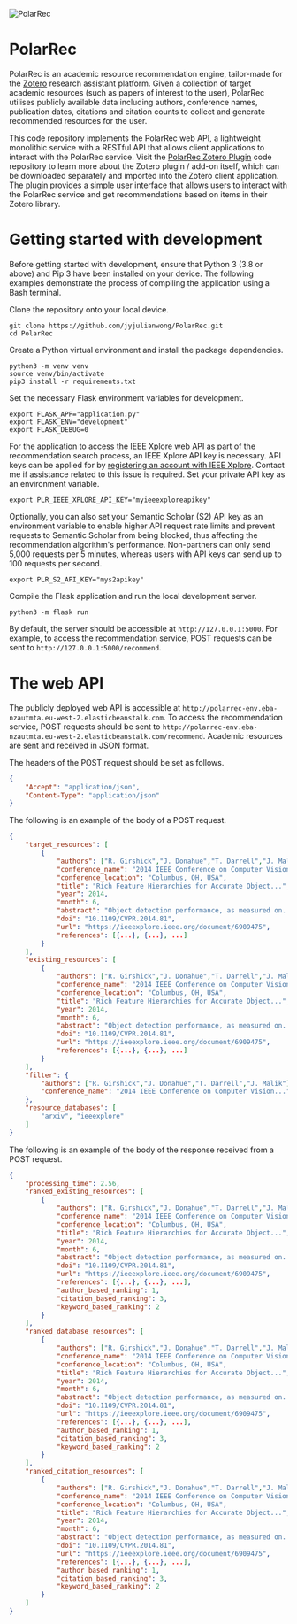 ![PolarRec](static/favicon.ico)

# PolarRec

PolarRec is an academic resource recommendation engine, tailor-made for the [Zotero](https://www.zotero.org/) research assistant platform. Given a collection of target academic resources (such as papers of interest to the user), PolarRec utilises publicly available data including authors, conference names, publication dates, citations and citation counts to collect and generate recommended resources for the user.

This code repository implements the PolarRec web API, a lightweight monolithic service with a RESTful API that allows client applications to interact with the PolarRec service. Visit the [PolarRec Zotero Plugin](https://github.com/jyjulianwong/PolarRec-Zotero-Plugin) code repository to learn more about the Zotero plugin / add-on itself, which can be downloaded separately and imported into the Zotero client application. The plugin provides a simple user interface that allows users to interact with the PolarRec service and get recommendations based on items in their Zotero library. 

# Getting started with development

Before getting started with development, ensure that Python 3 (3.8 or above) and Pip 3 have been installed on your device. The following examples demonstrate the process of compiling the application using a Bash terminal.

Clone the repository onto your local device.
```shell
git clone https://github.com/jyjulianwong/PolarRec.git
cd PolarRec
```

Create a Python virtual environment and install the package dependencies.
```shell
python3 -m venv venv
source venv/bin/activate
pip3 install -r requirements.txt
```

Set the necessary Flask environment variables for development.
```shell
export FLASK_APP="application.py"
export FLASK_ENV="development"
export FLASK_DEBUG=0
```

For the application to access the IEEE Xplore web API as part of the recommendation search process, an IEEE Xplore API key is necessary. API keys can be applied for by [registering an account with IEEE Xplore](https://developer.ieee.org/member/register). Contact me if assistance related to this issue is required. Set your private API key as an environment variable.
```shell
export PLR_IEEE_XPLORE_API_KEY="myieeexploreapikey"
```

Optionally, you can also set your Semantic Scholar (S2) API key as an environment variable to enable higher API request rate limits and prevent requests to Semantic Scholar from being blocked, thus affecting the recommendation algorithm's performance. Non-partners can only send 5,000 requests per 5 minutes, whereas users with API keys can send up to 100 requests per second.
```shell
export PLR_S2_API_KEY="mys2apikey"
```

Compile the Flask application and run the local development server.
```shell
python3 -m flask run
```

By default, the server should be accessible at `http://127.0.0.1:5000`. For example, to access the recommendation service, POST requests can be sent to `http://127.0.0.1:5000/recommend`.

# The web API

The publicly deployed web API is accessible at `http://polarrec-env.eba-nzautmta.eu-west-2.elasticbeanstalk.com`. To access the recommendation service, POST requests should be sent to `http://polarrec-env.eba-nzautmta.eu-west-2.elasticbeanstalk.com/recommend`. Academic resources are sent and received in JSON format.

The headers of the POST request should be set as follows.
```json
{
    "Accept": "application/json",
    "Content-Type": "application/json"
}
```

The following is an example of the body of a POST request.
```json
{
    "target_resources": [
        {
            "authors": ["R. Girshick","J. Donahue","T. Darrell","J. Malik"],
            "conference_name": "2014 IEEE Conference on Computer Vision...",
            "conference_location": "Columbus, OH, USA",
            "title": "Rich Feature Hierarchies for Accurate Object...",
            "year": 2014,
            "month": 6,
            "abstract": "Object detection performance, as measured on...",
            "doi": "10.1109/CVPR.2014.81",
            "url": "https://ieeexplore.ieee.org/document/6909475",
            "references": [{...}, {...}, ...]
        }
    ],
    "existing_resources": [
        {
            "authors": ["R. Girshick","J. Donahue","T. Darrell","J. Malik"],
            "conference_name": "2014 IEEE Conference on Computer Vision...",
            "conference_location": "Columbus, OH, USA",
            "title": "Rich Feature Hierarchies for Accurate Object...",
            "year": 2014,
            "month": 6,
            "abstract": "Object detection performance, as measured on...",
            "doi": "10.1109/CVPR.2014.81",
            "url": "https://ieeexplore.ieee.org/document/6909475",
            "references": [{...}, {...}, ...]
        }
    ],
    "filter": {
        "authors": ["R. Girshick","J. Donahue","T. Darrell","J. Malik"],
        "conference_name": "2014 IEEE Conference on Computer Vision..."
    },
    "resource_databases": [
        "arxiv", "ieeexplore"
    ]
}
```

The following is an example of the body of the response received from a POST request.
```json
{
    "processing_time": 2.56,
    "ranked_existing_resources": [
        {
            "authors": ["R. Girshick","J. Donahue","T. Darrell","J. Malik"],
            "conference_name": "2014 IEEE Conference on Computer Vision...",
            "conference_location": "Columbus, OH, USA",
            "title": "Rich Feature Hierarchies for Accurate Object...",
            "year": 2014,
            "month": 6,
            "abstract": "Object detection performance, as measured on...",
            "doi": "10.1109/CVPR.2014.81",
            "url": "https://ieeexplore.ieee.org/document/6909475",
            "references": [{...}, {...}, ...],
            "author_based_ranking": 1,
            "citation_based_ranking": 3,
            "keyword_based_ranking": 2
        }
    ],
    "ranked_database_resources": [
        {
            "authors": ["R. Girshick","J. Donahue","T. Darrell","J. Malik"],
            "conference_name": "2014 IEEE Conference on Computer Vision...",
            "conference_location": "Columbus, OH, USA",
            "title": "Rich Feature Hierarchies for Accurate Object...",
            "year": 2014,
            "month": 6,
            "abstract": "Object detection performance, as measured on...",
            "doi": "10.1109/CVPR.2014.81",
            "url": "https://ieeexplore.ieee.org/document/6909475",
            "references": [{...}, {...}, ...],
            "author_based_ranking": 1,
            "citation_based_ranking": 3,
            "keyword_based_ranking": 2
        }
    ],
    "ranked_citation_resources": [
        {
            "authors": ["R. Girshick","J. Donahue","T. Darrell","J. Malik"],
            "conference_name": "2014 IEEE Conference on Computer Vision...",
            "conference_location": "Columbus, OH, USA",
            "title": "Rich Feature Hierarchies for Accurate Object...",
            "year": 2014,
            "month": 6,
            "abstract": "Object detection performance, as measured on...",
            "doi": "10.1109/CVPR.2014.81",
            "url": "https://ieeexplore.ieee.org/document/6909475",
            "references": [{...}, {...}, ...],
            "author_based_ranking": 1,
            "citation_based_ranking": 3,
            "keyword_based_ranking": 2
        }
    ]
}
```